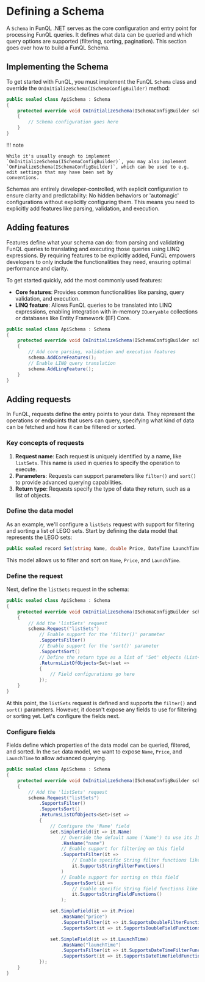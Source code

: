 ﻿# Defining a Schema

A `Schema` in FunQL .NET serves as the core configuration and entry point for processing FunQL queries. It defines what 
data can be queried and which query options are supported (filtering, sorting, pagination). This section goes over how 
to build a FunQL Schema.

## Implementing the Schema

To get started with FunQL, you must implement the FunQL `Schema` class and override the 
`OnInitializeSchema(ISchemaConfigBuilder)` method:

```csharp
public sealed class ApiSchema : Schema
{
    protected override void OnInitializeSchema(ISchemaConfigBuilder schema)
    {
        // Schema configuration goes here
    }
}
```

!!! note

    While it's usually enough to implement `OnInitializeSchema(ISchemaConfigBuilder)`, you may also implement 
    `OnFinalizeSchema(ISchemaConfigBuilder)`, which can be used to e.g. edit settings that may have been set by 
    conventions.

Schemas are entirely developer-controlled, with explicit configuration to ensure clarity and predictability: No hidden
behaviors or 'automagic' configurations without explicitly configuring them. This means you need to explicitly add 
features like parsing, validation, and execution.

## Adding features

Features define what your schema can do: from parsing and validating FunQL queries to translating and executing those 
queries using LINQ expressions. By requiring features to be explicitly added, FunQL empowers developers to only include 
the functionalities they need, ensuring optimal performance and clarity.

To get started quickly, add the most commonly used features:

- **Core features**: Provides common functionalities like parsing, query validation, and execution.
- **LINQ feature**: Allows FunQL queries to be translated into LINQ expressions, enabling integration with in-memory 
  `IQueryable` collections or databases like Entity Framework (EF) Core.

```csharp
public sealed class ApiSchema : Schema
{
    protected override void OnInitializeSchema(ISchemaConfigBuilder schema)
    {
        // Add core parsing, validation and execution features
        schema.AddCoreFeatures();
        // Enable LINQ query translation
        schema.AddLinqFeature();
    }
}
```

## Adding requests

In FunQL, requests define the entry points to your data. They represent the operations or endpoints that users can 
query, specifying what kind of data can be fetched and how it can be filtered or sorted.

### Key concepts of requests

1. **Request name**: Each request is uniquely identified by a name, like `listSets`. This name is used in queries to 
   specify the operation to execute.
2. **Parameters**: Requests can support parameters like `filter()` and `sort()` to provide advanced querying 
   capabilities.
3. **Return type**: Requests specify the type of data they return, such as a list of objects.

### Define the data model

As an example, we'll configure a `listSets` request with support for filtering and sorting a list of LEGO sets. Start by 
defining the data model that represents the LEGO sets:

```csharp
public sealed record Set(string Name, double Price, DateTime LaunchTime);
```

This model allows us to filter and sort on `Name`, `Price`, and `LaunchTime`.

### Define the request

Next, define the `listSets` request in the schema:

```csharp 
public sealed class ApiSchema : Schema
{ 
    protected override void OnInitializeSchema(ISchemaConfigBuilder schema) 
    {        
        // Add the 'listSets' request 
        schema.Request("listSets")
            // Enable support for the 'filter()' parameter 
            .SupportsFilter()
            // Enable support for the 'sort()' parameter 
            .SupportsSort()            
            // Define the return type as a list of 'Set' objects (List<Set>)
            .ReturnsListOfObjects<Set>(set =>
            {
                // Field configurations go here
            });
    }
}
```

At this point, the `listSets` request is defined and supports the `filter()` and `sort()` parameters. However, it 
doesn't expose any fields to use for filtering or sorting yet. Let's configure the fields next.

### Configure fields

Fields define which properties of the data model can be queried, filtered, and sorted. In the `Set` data model, we want 
to expose `Name`, `Price`, and `LaunchTime` to allow advanced querying.

```csharp 
public sealed class ApiSchema : Schema
{ 
    protected override void OnInitializeSchema(ISchemaConfigBuilder schema) 
    {        
        // Add the 'listSets' request 
        schema.Request("listSets")
            .SupportsFilter()
            .SupportsSort()            
            .ReturnsListOfObjects<Set>(set =>
            {
                // Configure the 'Name' field
                set.SimpleField(it => it.Name)
                    // Override the default name ('Name') to use its JSON name
                    .HasName("name")
                    // Enable support for filtering on this field
                    .SupportsFilter(it => 
                        // Enable specific String filter functions like 'has()'
                        it.SupportsStringFilterFunctions()
                    )
                    // Enable support for sorting on this field
                    .SupportsSort(it => 
                        // Enable specific String field functions like 'lower'
                        it.SupportsStringFieldFunctions()
                    );

                set.SimpleField(it => it.Price)
                    .HasName("price")
                    .SupportsFilter(it => it.SupportsDoubleFilterFunctions())
                    .SupportsSort(it => it.SupportsDoubleFieldFunctions());

                set.SimpleField(it => it.LaunchTime)
                    .HasName("launchTime")
                    .SupportsFilter(it => it.SupportsDateTimeFilterFunctions())
                    .SupportsSort(it => it.SupportsDateTimeFieldFunctions());
            });
    }
}
```